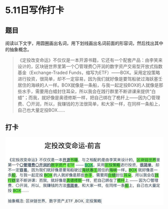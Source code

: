 # 5.11日写作打卡

## 题目

阅读以下文字，用圆圈画出名词，用下划线画出名词前面的形容词，然后找出其中的抽象概念。

> 《定投改变命运》不仅仅是一本开源书籍，它还有一个配套产品：由李笑来设计的，区块链世界里第一个〇管理费〇开润的数字资产交易型开放式指数基金（Exchange-Traded Funds，缩写为ETF）——BOX。采用定投策略进行投资，很简单，却不一定容易，因为我们就好像是要驾船驶过海妖塞壬居住的海峡的人一样。BOX就像是一条船，与我一起定投BOX的人就像是那些水手，需要用白蜡封住耳朵，所以我会在践行群里不断讲课来提供“白蜡”；而我，就好像是奥德修斯一样，把自己绑在了桅杆上——因为〇管理费、〇开润，所以，我赚钱的方法很简单，和大家一样，在同样一条船上，自己也大量定投BOX……

## 打卡

![](../.gitbook/assets/2%20%281%29.jpg)

